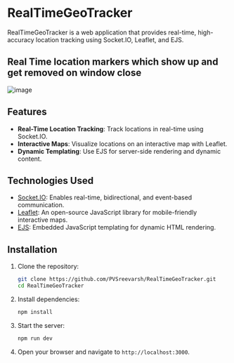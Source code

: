 # RealTimeGeoTracker

RealTimeGeoTracker is a web application that provides real-time, high-accuracy location tracking using Socket.IO, Leaflet, and EJS.

## Real Time location markers which show up and get removed on window close
![image](https://github.com/user-attachments/assets/b07cc067-5383-40c2-a1a8-8f682b2a5419)


## Features

- **Real-Time Location Tracking**: Track locations in real-time using Socket.IO.
- **Interactive Maps**: Visualize locations on an interactive map with Leaflet.
- **Dynamic Templating**: Use EJS for server-side rendering and dynamic content.

## Technologies Used

- [Socket.IO](https://socket.io/): Enables real-time, bidirectional, and event-based communication.
- [Leaflet](https://leafletjs.com/): An open-source JavaScript library for mobile-friendly interactive maps.
- [EJS](https://ejs.co/): Embedded JavaScript templating for dynamic HTML rendering.

## Installation

1. Clone the repository:
    ```sh
    git clone https://github.com/PVSreevarsh/RealTimeGeoTracker.git
    cd RealTimeGeoTracker
    ```

2. Install dependencies:
    ```sh
    npm install
    ```

3. Start the server:
    ```sh
    npm run dev
    ```

4. Open your browser and navigate to `http://localhost:3000`.
